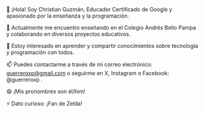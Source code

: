 👋 ¡Hola! Soy Christian Guzmán, Educador Certificado de Google y apasionado por la enseñanza y la programación.

🌱 Actualmente me encuentro enseñando en el Colegio Andrés Bello Pampa y colaborando en diversos proyectos educativos.

💬 Estoy interesado en aprender y compartir conocimientos sobre tecnología y programación con todos.

📫 Puedes contactarme a través de mi correo electrónico: [guerreroxp@gmail.com](mailto:guerreroxp@gmail.com) o seguirme en X, Instagram o Facebook: @guerreroxp .

😄 ¡Mis pronombres son él/him!

⚡ Dato curioso: ¡Fan de Zelda!

<!---
guerreroxp/guerreroxp es un repositorio ✨ especial ✨ porque su `README.md` (este archivo) aparece en tu perfil de GitHub.
Puedes hacer clic en el enlace de Vista Previa para echar un vistazo a tus cambios.
--->

